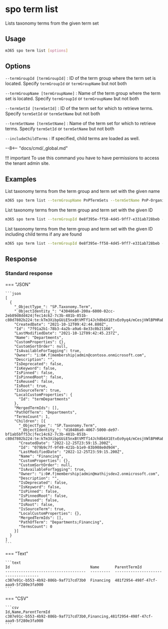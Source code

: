 # spo term list

Lists taxonomy terms from the given term set

## Usage

```sh
m365 spo term list [options]
```

## Options

`--termGroupId [termGroupId]`
: ID of the term group where the term set is located. Specify `termGroupId` or `termGroupName` but not both

`--termGroupName [termGroupName]`
: Name of the term group where the term set is located. Specify `termGroupId` or `termGroupName` but not both

`--termSetId [termSetId]`
: ID of the term set for which to retrieve terms. Specify `termSetId` or `termSetName` but not both

`--termSetName [termSetName]`
: Name of the term set for which to retrieve terms. Specify `termSetId` or `termSetName` but not both

`--includeChildTerms`
: If specified, child terms are loaded as well.

--8<-- "docs/cmd/_global.md"

!!! important
    To use this command you have to have permissions to access the tenant admin site.

## Examples

List taxonomy terms from the term group and term set with the given name

```sh
m365 spo term list --termGroupName PnPTermSets --termSetName PnP-Organizations
```

List taxonomy terms from the term group and term set with the given ID

```sh
m365 spo term list --termGroupId 0e8f395e-ff58-4d45-9ff7-e331ab728beb --termSetId 0e8f395e-ff58-4d45-9ff7-e331ab728bec
```

List taxonomy terms from the term group and term set with the given ID including child terms if any are found

```sh
m365 spo term list --termGroupId 0e8f395e-ff58-4d45-9ff7-e331ab728beb --termSetId 0e8f395e-ff58-4d45-9ff7-e331ab728bec --includeChildTerms
```

## Response

### Standard response

=== "JSON"

    ```json
    [
      {
        "_ObjectType_": "SP.Taxonomy.Term",
        "_ObjectIdentity_": "430486a0-200a-6000-02cc-2eb89d8dd424|fec14c62-7c3b-481b-851b-c80d7802b224:te:kTm3XibpGUiE5nxBtVMTf14Jch8b6X1EtvEo9yq4/mCesjVWlBPHRaBqFOZeTRSNsaKRf7N4K0qppo4zwLIRZg==",
        "CreatedDate": "2021-10-12T09:42:44.880Z",
        "Id": "7f91a2b1-78b3-4a2b-a9a6-8e33c0b21166",
        "LastModifiedDate": "2021-10-12T09:42:45.237Z",
        "Name": "Departments",
        "CustomProperties": {},
        "CustomSortOrder": null,
        "IsAvailableForTagging": true,
        "Owner": "i:0#.f|membership|admin@contoso.onmicrosoft.com",
        "Description": "",
        "IsDeprecated": false,
        "IsKeyword": false,
        "IsPinned": false,
        "IsPinnedRoot": false,
        "IsReused": false,
        "IsRoot": true,
        "IsSourceTerm": true,
        "LocalCustomProperties": {
          "Id": "termDepartments"
        },
        "MergedTermIds": [],
        "PathOfTerm": "Departments",
        "TermsCount": 1,
        "Children": [{
          "_ObjectType_": "SP.Taxonomy.Term",
          "_ObjectIdentity_": "d10486a0-4067-5000-de97-bf1ab5bff53c|fec14c62-7c3b-481b-851b-c80d7802b224:te:kTm3XibpGUiE5nxBtVMTf14Jch8b6X1EtvEo9yq4/mCesjVWlBPHRaBqFOZeTRSNf5ybB0mfG0Kx6YO5CODZ1A==",
          "CreatedDate": "2022-12-25T23:59:15.200Z",
          "Id": "079b9c7f-9f49-421b-b1e9-83b908e0d9d4",
          "LastModifiedDate": "2022-12-25T23:59:15.200Z",
          "Name": "Financing",
          "CustomProperties": {},
          "CustomSortOrder": null,
          "IsAvailableForTagging": true,
          "Owner": "i:0#.f|membership|admin@mathijsdev2.onmicrosoft.com",
          "Description": "",
          "IsDeprecated": false,
          "IsKeyword": false,
          "IsPinned": false,
          "IsPinnedRoot": false,
          "IsReused": false,
          "IsRoot": false,
          "IsSourceTerm": true,
          "LocalCustomProperties": {},
          "MergedTermIds": [],
          "PathOfTerm": "Departments;Financing",
          "TermsCount": 0
        }]
      }
    ]
    ```

=== "Text"

    ```text
    Id                                    Name       ParentTermId
    ------------------------------------  ---------  ------------------------------------
    c387e91c-b553-4b92-886b-9af717cd73b0  Financing  481f2954-498f-47cf-aaa9-5f280e3fa900
    ```

=== "CSV"

    ```csv
    Id,Name,ParentTermId
    c387e91c-b553-4b92-886b-9af717cd73b0,Financing,481f2954-498f-47cf-aaa9-5f280e3fa900
    ```
